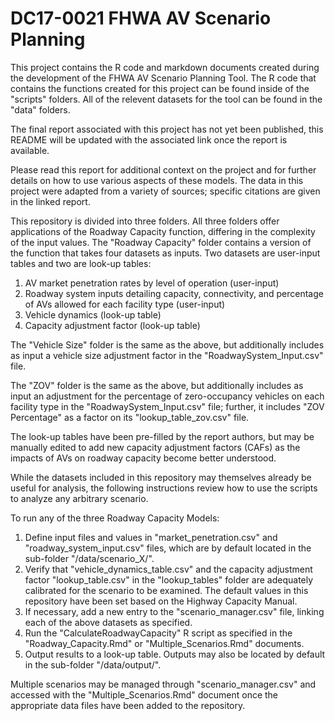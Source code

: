 # DC17-0021 FHWA AV Scenario Planning

This project contains the R code and markdown documents created during the development of the FHWA AV Scenario Planning Tool.
The R code that contains the functions created for this project can be found inside of the "scripts" folders.  All of the relevent datasets for the tool can be found in the "data" folders.

The final report associated with this project has not yet been published, this README will be updated with the associated link once the report is available.

Please read this report for additional context on the project and for further details on how to use various aspects of these models. The data in this project were adapted from a variety of sources; specific citations are given in the linked report.

This repository is divided into three folders. All three folders offer applications of the Roadway Capacity function, differing in the complexity of the input values. The "Roadway Capacity" folder contains a version of the function that takes four datasets as inputs. Two datasets are user-input tables and two are look-up tables:
1. AV market penetration rates by level of operation (user-input)
2. Roadway system inputs detailing capacity, connectivity, and percentage of AVs allowed for each facility type (user-input)
3. Vehicle dynamics (look-up table)
4. Capacity adjustment factor (look-up table)

The "Vehicle Size" folder is the same as the above, but additionally includes as input a vehicle size adjustment factor in the "RoadwaySystem_Input.csv" file.

The "ZOV" folder is the same as the above, but additionally includes as input an adjustment for the percentage of zero-occupancy vehicles on each facility type in the "RoadwaySystem_Input.csv" file; further, it includes "ZOV Percentage" as a factor on its "lookup_table_zov.csv" file.

The look-up tables have been pre-filled by the report authors, but may be manually edited to add new capacity adjustment factors (CAFs) as the impacts of AVs on roadway capacity become better understood.

While the datasets included in this repository may themselves already be useful for analysis, the following instructions review how to use the scripts to analyze any arbitrary scenario.

To run any of the three Roadway Capacity Models:

1. Define input files and values in "market_penetration.csv" and "roadway_system_input.csv" files, which are by default located in the sub-folder "/data/scenario_X/".
2. Verify that "vehicle_dynamics_table.csv" and the capacity adjustment factor "lookup_table.csv" in the "lookup_tables" folder are adequately calibrated for the scenario to be examined. The default values in this repository have been set based on the Highway Capacity Manual.
3. If necessary, add a new entry to the "scenario_manager.csv" file, linking each of the above datasets as specified.
4. Run the "CalculateRoadwayCapacity" R script as specified in the "Roadway_Capacity.Rmd" or "Multiple_Scenarios.Rmd" documents.
5. Output results to a look-up table. Outputs may also be located by default in the sub-folder "/data/output/".

Multiple scenarios may be managed through "scenario_manager.csv" and accessed with the "Multiple_Scenarios.Rmd" document once the appropriate data files have been added to the repository.
